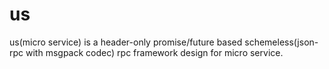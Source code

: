 # us

us(micro service) is a header-only promise/future based schemeless(json-rpc with msgpack codec) rpc framework design for micro service.
